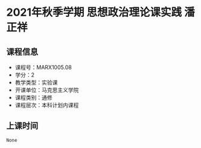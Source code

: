 # 2021年秋季学期 思想政治理论课实践 潘正祥






## 课程信息

- 课程号：MARX1005.08
- 学分：2
- 教学类型：实验课
- 开课单位：马克思主义学院
- 课程类别：通修
- 课程层次：本科计划内课程

## 上课时间

```
None
```

